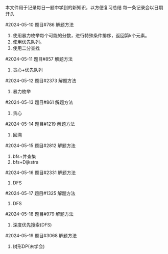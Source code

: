 本文件用于记录每日一题中学到的新知识，以方便复习总结
每一条记录会以日期开头

#2024-05-10
题目#786
解题方法
1. 使用暴力枚举每个可能的分数，进行特殊条件排序，返回第k个元素。
2. 使用优先队列。
3. 使用二分查找

#2024-05-11
题目#857
解题方法
1. 贪心+优先队列

#2024-05-12
题目#2373
解题方法
1. 暴力枚举

#2024-05-13
题目#861
解题方法
1. 贪心

#2024-05-14
题目#1219
解题方法
1. 回溯

#2024-05-15
题目#2812
解题方法
1. bfs+并查集
2. bfs+Dijkstra

#2024-05-16
题目#2331
解题方法
1. DFS

#2024-05-17
题目#1325
解题方法
1. DFS

#2024-05-18
题目#979
解题方法
1. 深度优先搜索(DFS)

#2024-05-19
题目#3068
解题方法
1. 树形DP(未学会)